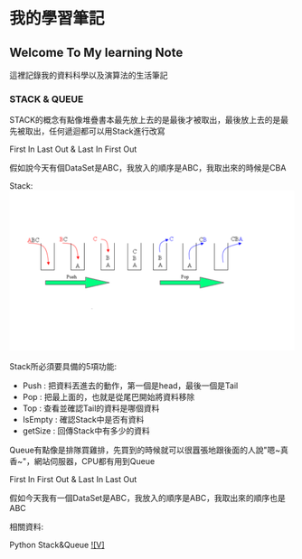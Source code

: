 # 我的學習筆記
## Welcome To My learning Note 
這裡記錄我的資料科學以及演算法的生活筆記

### STACK & QUEUE
STACK的概念有點像堆疊書本最先放上去的是最後才被取出，最後放上去的是最先被取出，任何遞迴都可以用Stack進行改寫

First In Last Out & Last In First Out

假如說今天有個DataSet是ABC，我放入的順序是ABC，我取出來的時候是CBA

Stack:![alt text](https://github.com/DarrenLUCreate/DarreNC/blob/master/Stack.png)

Stack所必須要具備的5項功能:
* Push : 把資料丟進去的動作，第一個是head，最後一個是Tail
* Pop : 把最上面的，也就是從尾巴開始將資料移除
* Top : 查看並確認Tail的資料是哪個資料
* IsEmpty : 確認Stack中是否有資料
* getSize : 回傳Stack中有多少的資料

Queue有點像是排隊買雞排，先買到的時候就可以很囂張地跟後面的人說"嗯~真香~"，網站伺服器，CPU都有用到Queue

First In First Out & Last In Last Out

假如今天我有一個DataSet是ABC，我放入的順序是ABC，我取出來的順序也是ABC

相關資料:

Python Stack&Queue [![V]](https://youtu.be/In-1i27Fp0w)







